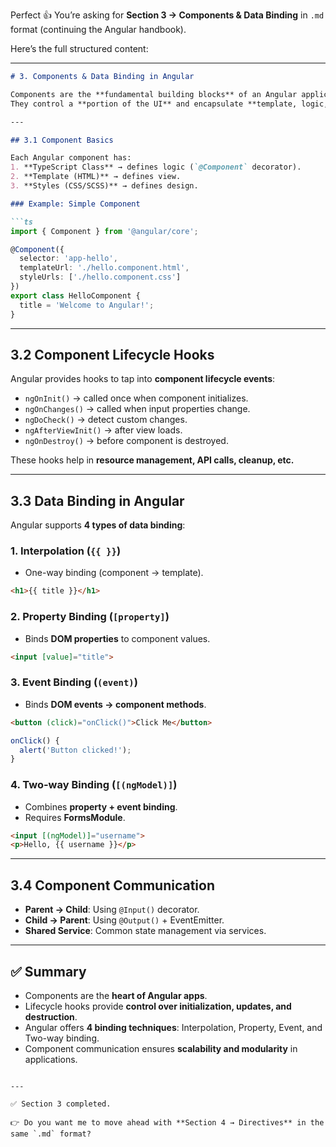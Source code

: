 Perfect 👍 You’re asking for **Section 3 → Components & Data Binding** in `.md` format (continuing the Angular handbook).

Here’s the full structured content:

---

````markdown
# 3. Components & Data Binding in Angular

Components are the **fundamental building blocks** of an Angular application.  
They control a **portion of the UI** and encapsulate **template, logic, and styling**.  

---

## 3.1 Component Basics

Each Angular component has:
1. **TypeScript Class** → defines logic (`@Component` decorator).
2. **Template (HTML)** → defines view.
3. **Styles (CSS/SCSS)** → defines design.

### Example: Simple Component

```ts
import { Component } from '@angular/core';

@Component({
  selector: 'app-hello',
  templateUrl: './hello.component.html',
  styleUrls: ['./hello.component.css']
})
export class HelloComponent {
  title = 'Welcome to Angular!';
}
````

---

## 3.2 Component Lifecycle Hooks

Angular provides hooks to tap into **component lifecycle events**:

* `ngOnInit()` → called once when component initializes.
* `ngOnChanges()` → called when input properties change.
* `ngDoCheck()` → detect custom changes.
* `ngAfterViewInit()` → after view loads.
* `ngOnDestroy()` → before component is destroyed.

These hooks help in **resource management, API calls, cleanup, etc.**

---

## 3.3 Data Binding in Angular

Angular supports **4 types of data binding**:

### 1. **Interpolation** (`{{ }}`)

* One-way binding (component → template).

```html
<h1>{{ title }}</h1>
```

### 2. **Property Binding** (`[property]`)

* Binds **DOM properties** to component values.

```html
<input [value]="title">
```

### 3. **Event Binding** (`(event)`)

* Binds **DOM events → component methods**.

```html
<button (click)="onClick()">Click Me</button>
```

```ts
onClick() {
  alert('Button clicked!');
}
```

### 4. **Two-way Binding** (`[(ngModel)]`)

* Combines **property + event binding**.
* Requires **FormsModule**.

```html
<input [(ngModel)]="username">
<p>Hello, {{ username }}</p>
```

---

## 3.4 Component Communication

* **Parent → Child**: Using `@Input()` decorator.
* **Child → Parent**: Using `@Output()` + EventEmitter.
* **Shared Service**: Common state management via services.

---

## ✅ Summary

* Components are the **heart of Angular apps**.
* Lifecycle hooks provide **control over initialization, updates, and destruction**.
* Angular offers **4 binding techniques**: Interpolation, Property, Event, and Two-way binding.
* Component communication ensures **scalability and modularity** in applications.

```

---

✅ Section 3 completed.  

👉 Do you want me to move ahead with **Section 4 → Directives** in the same `.md` format?
```
